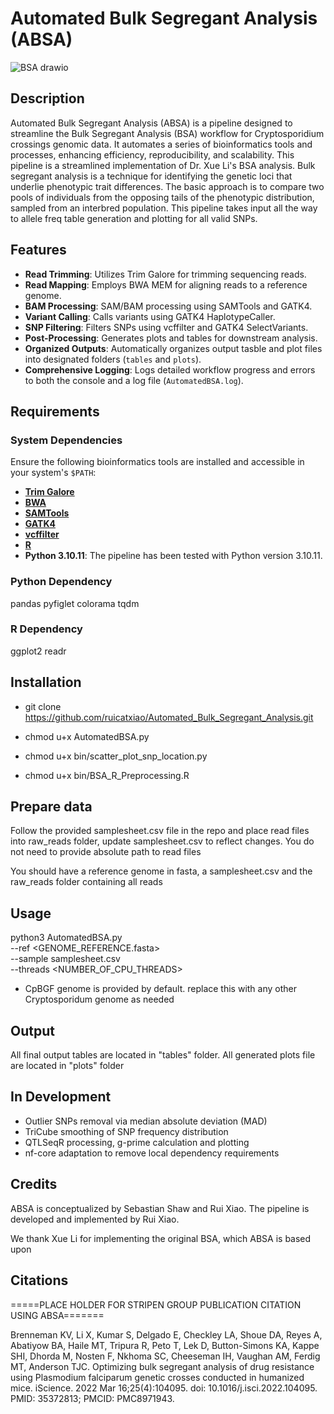 # Automated Bulk Segregant Analysis (ABSA)

![BSA drawio](https://github.com/user-attachments/assets/ab752971-1ee2-4b3a-97b3-65fa1bbb4173)


## Description

Automated Bulk Segregant Analysis (ABSA) is a pipeline designed to streamline the Bulk Segregant Analysis (BSA) workflow for Cryptosporidium crossings genomic data. It automates a series of bioinformatics tools and processes, enhancing efficiency, reproducibility, and scalability. This pipeline is a streamlined implementation of Dr. Xue Li's BSA analysis. Bulk segregant analysis is a technique for identifying the genetic loci that underlie phenotypic trait differences. The basic approach is to compare two pools of individuals from the opposing tails of the phenotypic distribution, sampled from an interbred population. This pipeline takes input all the way to allele freq table generation and plotting for all valid SNPs.

## Features

- **Read Trimming**: Utilizes Trim Galore for trimming sequencing reads.
- **Read Mapping**: Employs BWA MEM for aligning reads to a reference genome.
- **BAM Processing**: SAM/BAM processing using SAMTools and GATK4.
- **Variant Calling**: Calls variants using GATK4 HaplotypeCaller.
- **SNP Filtering**: Filters SNPs using vcffilter and GATK4 SelectVariants.
- **Post-Processing**: Generates plots and tables for downstream analysis.
- **Organized Outputs**: Automatically organizes output tasble and plot files into designated folders (`tables` and `plots`).
- **Comprehensive Logging**: Logs detailed workflow progress and errors to both the console and a log file (`AutomatedBSA.log`).

## Requirements

### System Dependencies

Ensure the following bioinformatics tools are installed and accessible in your system's `$PATH`:

- [**Trim Galore**](https://github.com/FelixKrueger/TrimGalore)
- [**BWA**](https://github.com/lh3/bwa)
- [**SAMTools**](https://github.com/samtools/samtools)
- [**GATK4**](https://github.com/broadinstitute/gatk)
- [**vcffilter**](https://github.com/vcflib/vcflib)
- [**R**](https://www.r-project.org/)
- **Python 3.10.11**: The pipeline has been tested with Python version 3.10.11.

### Python Dependency

pandas pyfiglet colorama tqdm

### R Dependency

ggplot2 readr

## Installation

- git clone https://github.com/ruicatxiao/Automated_Bulk_Segregant_Analysis.git

- chmod u+x AutomatedBSA.py

- chmod u+x bin/scatter_plot_snp_location.py

- chmod u+x bin/BSA_R_Preprocessing.R

## Prepare data
Follow the provided samplesheet.csv file in the repo and place read files into raw_reads folder, update samplesheet.csv to reflect changes. You do not need to provide absolute path to read files

You should have a reference genome in fasta, a samplesheet.csv and the raw_reads folder containing all reads

## Usage

python3 AutomatedBSA.py \
--ref <GENOME_REFERENCE.fasta> \
--sample samplesheet.csv \
--threads <NUMBER_OF_CPU_THREADS>

- CpBGF genome is provided by default. replace this with any other Cryptosporidum genome as needed


## Output
All final output tables are located in "tables" folder. All generated plots file are located in "plots" folder


## In Development
- Outlier SNPs removal via median absolute deviation (MAD)
- TriCube smoothing of SNP frequency distribution
- QTLSeqR processing, g-prime calculation and plotting
- nf-core adaptation to remove local dependency requirements

## Credits

ABSA is conceptualized by Sebastian Shaw and Rui Xiao. The pipeline is developed and implemented by Rui Xiao.

We thank Xue Li for implementing the original BSA, which ABSA is based upon

## Citations

=====PLACE HOLDER FOR STRIPEN GROUP PUBLICATION CITATION USING ABSA=======

Brenneman KV, Li X, Kumar S, Delgado E, Checkley LA, Shoue DA, Reyes A, Abatiyow BA, Haile MT, Tripura R, Peto T, Lek D, Button-Simons KA, Kappe SHI, Dhorda M, Nosten F, Nkhoma SC, Cheeseman IH, Vaughan AM, Ferdig MT, Anderson TJC. Optimizing bulk segregant analysis of drug resistance using Plasmodium falciparum genetic crosses conducted in humanized mice. iScience. 2022 Mar 16;25(4):104095. doi: 10.1016/j.isci.2022.104095. PMID: 35372813; PMCID: PMC8971943.
